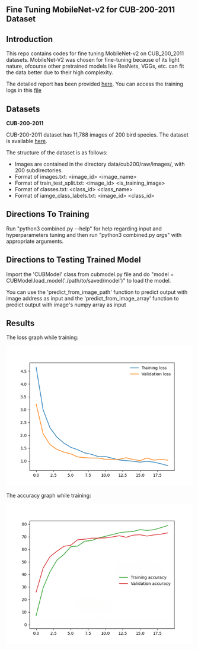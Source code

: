 ## Fine Tuning MobileNet-v2 for CUB-200-2011 Dataset
## Introduction
This repo contains codes for fine tuning MobileNet-v2 on CUB_200_2011 datasets. MobileNet-V2 was chosen for fine-tuning because of its light nature, ofcourse other pretrained models like ResNets, VGGs, etc. can fit the data better due to their high complexity.

The detailed report has been provided [here](./report.pdf). You can access the training logs in this [file](./training.log)
## Datasets
**CUB-200-2011**

CUB-200-2011 dataset has 11,788 images of 200 bird species. The dataset is available [here](https://data.caltech.edu/records/65de6-vp158/files/CUB_200_2011.tgz?download=1).

The structure of the dataset is as follows:
- Images are contained in the directory data/cub200/raw/images/, with 200 subdirectories.
- Format of images.txt: <image_id> <image_name>
- Format of train_test_split.txt: <image_id> <is_training_image>
- Format of classes.txt: <class_id> <class_name>
- Format of iamge_class_labels.txt: <image_id> <class_id>

## Directions To Training
Run "python3 combined.py --help" for help regarding input and hyperparameters tuning and then run "python3 combined.py _args_" with appropriate arguments.

## Directions to Testing Trained Model
Import the 'CUBModel' class from cubmodel.py file and do "model = CUBModel.load_model('./path/to/saved/model')" to load the model. 

You can use the 'predict_from_image_path' function to predict output with image address as input and the 'predict_from_image_array' function to predict output with image's numpy array as input

## Results
The loss graph while training:

![Loss](./loss.png)

The accuracy graph while training:

![Accuracy](./accuracy.png)